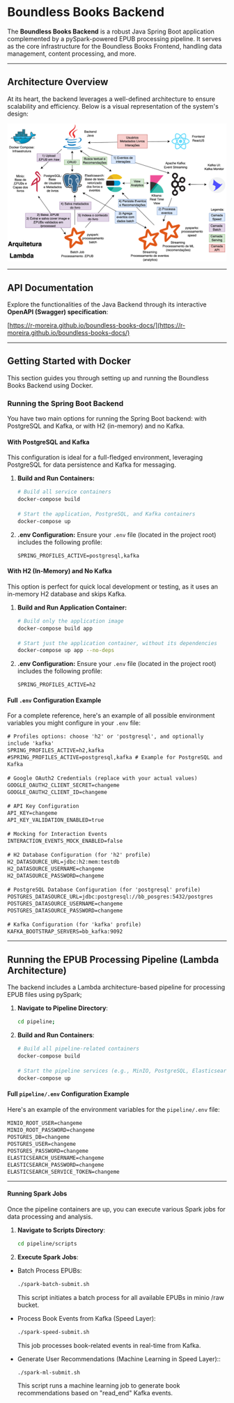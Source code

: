 # Boundless Books Backend

The **Boundless Books Backend** is a robust Java Spring Boot application complemented by a pySpark-powered EPUB processing pipeline. It serves as the core infrastructure for the Boundless Books Frontend, handling data management, content processing, and more.

---

## Architecture Overview

At its heart, the backend leverages a well-defined architecture to ensure scalability and efficiency. Below is a visual representation of the system's design:

![Architecture Diagram](images/00_arq_att.png)

---

## API Documentation

Explore the functionalities of the Java Backend through its interactive **OpenAPI (Swagger) specification**:

[https://r-moreira.github.io/boundless-books-docs/](https://r-moreira.github.io/boundless-books-docs/)

---

## Getting Started with Docker

This section guides you through setting up and running the Boundless Books Backend using Docker.

### Running the Spring Boot Backend

You have two main options for running the Spring Boot backend: with PostgreSQL and Kafka, or with H2 (in-memory) and no Kafka.

#### With PostgreSQL and Kafka

This configuration is ideal for a full-fledged environment, leveraging PostgreSQL for data persistence and Kafka for messaging.

1.  **Build and Run Containers:**
    ```sh
    # Build all service containers
    docker-compose build

    # Start the application, PostgreSQL, and Kafka containers
    docker-compose up
    ```

2.  **.env Configuration:**
    Ensure your `.env` file (located in the project root) includes the following profile:
    ```
    SPRING_PROFILES_ACTIVE=postgresql,kafka
    ```

#### With H2 (In-Memory) and No Kafka

This option is perfect for quick local development or testing, as it uses an in-memory H2 database and skips Kafka.

1.  **Build and Run Application Container:**
    ```sh
    # Build only the application image
    docker-compose build app

    # Start just the application container, without its dependencies
    docker-compose up app --no-deps
    ```

2.  **.env Configuration:**
    Ensure your `.env` file (located in the project root) includes the following profile:
    ```
    SPRING_PROFILES_ACTIVE=h2
    ```

#### Full `.env` Configuration Example

For a complete reference, here's an example of all possible environment variables you might configure in your `.env` file:

```dotenv
# Profiles options: choose 'h2' or 'postgresql', and optionally include 'kafka'
SPRING_PROFILES_ACTIVE=h2,kafka
#SPRING_PROFILES_ACTIVE=postgresql,kafka # Example for PostgreSQL and Kafka

# Google OAuth2 Credentials (replace with your actual values)
GOOGLE_OAUTH2_CLIENT_SECRET=changeme
GOOGLE_OAUTH2_CLIENT_ID=changeme

# API Key Configuration
API_KEY=changeme
API_KEY_VALIDATION_ENABLED=true

# Mocking for Interaction Events
INTERACTION_EVENTS_MOCK_ENABLED=false

# H2 Database Configuration (for 'h2' profile)
H2_DATASOURCE_URL=jdbc:h2:mem:testdb
H2_DATASOURCE_USERNAME=changeme
H2_DATASOURCE_PASSWORD=changeme

# PostgreSQL Database Configuration (for 'postgresql' profile)
POSTGRES_DATASOURCE_URL=jdbc:postgresql://bb_posgres:5432/postgres
POSTGRES_DATASOURCE_USERNAME=changeme
POSTGRES_DATASOURCE_PASSWORD=changeme

# Kafka Configuration (for 'kafka' profile)
KAFKA_BOOTSTRAP_SERVERS=bb_kafka:9092
```

---

## Running the EPUB Processing Pipeline (Lambda Architecture)
The backend includes a Lambda architecture-based pipeline for processing EPUB files using pySpark;

1.  **Navigate to Pipeline Directory**:
    ```sh
    cd pipeline;
    ```

2.  **Build and Run Containers**:
    ```sh
    # Build all pipeline-related containers
    docker-compose build
    
    # Start the pipeline services (e.g., MinIO, PostgreSQL, Elasticsearch)
    docker-compose up
    ```


#### Full `pipeline/.env` Configuration Example

Here's an example of the environment variables for the `pipeline/.env` file:

```dotenv
MINIO_ROOT_USER=changeme
MINIO_ROOT_PASSWORD=changeme
POSTGRES_DB=changeme
POSTGRES_USER=changeme
POSTGRES_PASSWORD=changeme
ELASTICSEARCH_USERNAME=changeme
ELASTICSEARCH_PASSWORD=changeme
ELASTICSEARCH_SERVICE_TOKEN=changeme
```

---

#### Running Spark Jobs
Once the pipeline containers are up, you can execute various Spark jobs for data processing and analysis.

1.  **Navigate to Scripts Directory**:
    ```sh
    cd pipeline/scripts
    ```

2.  **Execute Spark Jobs**:
   * Batch Process EPUBs:
     ```sh
     ./spark-batch-submit.sh     
     ```
     This script initiates a batch process for all available EPUBs in minio /raw bucket.
     

   * Process Book Events from Kafka (Speed Layer):
     ```sh
     ./spark-speed-submit.sh     
     ```
     This job processes book-related events in real-time from Kafka.     


   * Generate User Recommendations (Machine Learning in Speed Layer)::
     ```sh
     ./spark-ml-submit.sh     
     ```
     This script runs a machine learning job to generate book recommendations based on "read_end" Kafka events.
